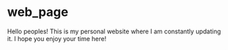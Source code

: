 # web_page

Hello peoples! This is my personal website where I am constantly updating it. I hope you enjoy your time here!
